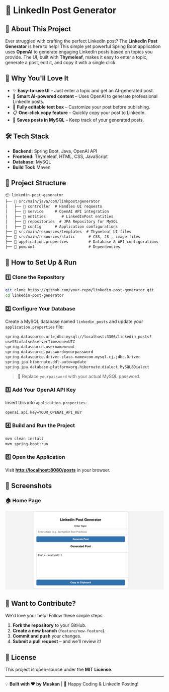 # 🌟 LinkedIn Post Generator

## 📌 About This Project
Ever struggled with crafting the perfect LinkedIn post? The **LinkedIn Post Generator** is here to help! This simple yet powerful Spring Boot application uses **OpenAI** to generate engaging LinkedIn posts based on topics you provide. The UI, built with **Thymeleaf**, makes it easy to enter a topic, generate a post, edit it, and copy it with a single click.

## 🚀 Why You'll Love It
- ✨ **Easy-to-use UI** – Just enter a topic and get an AI-generated post.
- 🤖 **Smart AI-powered content** – Uses OpenAI to generate professional LinkedIn posts.
- 📝 **Fully editable text box** – Customize your post before publishing.
- 📋 **One-click copy feature** – Quickly copy your post to LinkedIn.
- 💾 **Saves posts in MySQL** – Keep track of your generated posts.

## 🛠️ Tech Stack
- **Backend:** Spring Boot, Java, OpenAI API
- **Frontend:** Thymeleaf, HTML, CSS, JavaScript
- **Database:** MySQL
- **Build Tool:** Maven

## 📂 Project Structure
```
📦 linkedin-post-generator
├── 📂 src/main/java/com/linkpost/generator
│   ├── 📂 controller  # Handles UI requests
│   ├── 📂 service     # OpenAI API integration
│   ├── 📂 entities       # LinkedInPost entities
│   ├── 📂 repositories  # JPA Repository for MySQL
│   ├── 📂 config      # Application configurations
├── 📂 src/main/resources/templates  # Thymeleaf UI files
├── 📂 src/main/resources/static      # CSS, JS , image files
├── 📜 application.properties         # Database & API configurations
├── 📜 pom.xml                        # Dependencies
```

## 🔧 How to Set Up & Run
### 1️⃣ Clone the Repository
```sh
git clone https://github.com/your-repo/linkedin-post-generator.git
cd linkedin-post-generator
```

### 2️⃣ Configure Your Database
Create a MySQL database named `linkedin_posts` and update your `application.properties` file:
```properties
spring.datasource.url=jdbc:mysql://localhost:3306/linkedin_posts?useSSL=false&serverTimezone=UTC
spring.datasource.username=root
spring.datasource.password=yourpassword
spring.datasource.driver-class-name=com.mysql.cj.jdbc.Driver
spring.jpa.hibernate.ddl-auto=update
spring.jpa.database-platform=org.hibernate.dialect.MySQL8Dialect
```
> 🔹 Replace `yourpassword` with your actual MySQL password.

### 3️⃣ Add Your OpenAI API Key
Insert this into `application.properties`:
```properties
openai.api.key=YOUR_OPENAI_API_KEY
```

### 4️⃣ Build and Run the Project
```sh
mvn clean install
mvn spring-boot:run
```

### 5️⃣ Open the Application
Visit **[http://localhost:8080/posts](http://localhost:8080/posts)** in your browser.

## 📸 Screenshots
### 🏠 Home Page
![LinkedIn Post UI](src/main/resources/static/images/linkPost-ui.png)


## 🤝 Want to Contribute?
We'd love your help! Follow these simple steps:
1. **Fork the repository** to your GitHub.
2. **Create a new branch** (`feature/new-feature`).
3. **Commit and push** your changes.
4. **Submit a pull request** – and we’ll review it!

## 📜 License
This project is open-source under the **MIT License**.

---
💡 **Built with ❤️ by Muskan** | 🚀 Happy Coding & LinkedIn Posting!

